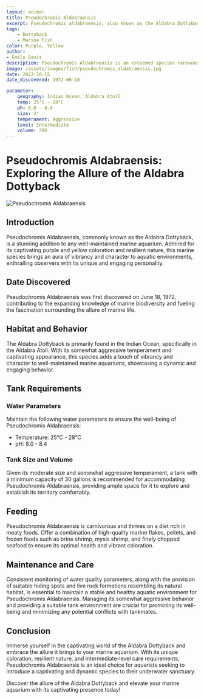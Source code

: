 ```yaml
---
layout: animal
title: Pseudochromis Aldabraensis
excerpt: Pseudochromis aldabraensis, also known as the Aldabra Dottyback, is a captivating and resilient species celebrated for its striking coloration and unique personality. With its vibrant appearance and moderate care requirements, it adds a touch of vibrancy and character to any well-maintained marine aquarium, captivating the hearts of hobbyists and enthusiasts.
tags:
    - Dottyback
    - Marine Fish
color: Purple, Yellow
author:
- Emily Davis
description: Pseudochromis Aldabraensis is an esteemed species renowned for its captivating coloration and resilient nature.
image: /assets/images/fish/pseudochromis_aldabraensis.jpg
date: 2023-10-15
date_discovered: 1972-06-18

parameter:
    geography: Indian Ocean, Aldabra Atoll
    temp: 25°C - 28°C
    ph: 8.0 - 8.4
    size: 3"
    temperament: Aggressive
    level: Intermediate
    volume: 30G
---
```


# Pseudochromis Aldabraensis: Exploring the Allure of the Aldabra Dottyback

![Pseudochromis Aldabraensis](pseudochromis_aldabraensis.jpg)

## Introduction

Pseudochromis Aldabraensis, commonly known as the Aldabra Dottyback, is a stunning addition to any well-maintained marine aquarium. Admired for its captivating purple and yellow coloration and resilient nature, this marine species brings an aura of vibrancy and character to aquatic environments, enthralling observers with its unique and engaging personality.

## Date Discovered

Pseudochromis Aldabraensis was first discovered on June 18, 1972, contributing to the expanding knowledge of marine biodiversity and fueling the fascination surrounding the allure of marine life.

## Habitat and Behavior

The Aldabra Dottyback is primarily found in the Indian Ocean, specifically in the Aldabra Atoll. With its somewhat aggressive temperament and captivating appearance, this species adds a touch of vibrancy and character to well-maintained marine aquariums, showcasing a dynamic and engaging behavior.

## Tank Requirements

### Water Parameters

Maintain the following water parameters to ensure the well-being of Pseudochromis Aldabraensis:

- Temperature: 25°C - 28°C
- pH: 8.0 - 8.4

### Tank Size and Volume

Given its moderate size and somewhat aggressive temperament, a tank with a minimum capacity of 30 gallons is recommended for accommodating Pseudochromis Aldabraensis, providing ample space for it to explore and establish its territory comfortably.

## Feeding

Pseudochromis Aldabraensis is carnivorous and thrives on a diet rich in meaty foods. Offer a combination of high-quality marine flakes, pellets, and frozen foods such as brine shrimp, mysis shrimp, and finely chopped seafood to ensure its optimal health and vibrant coloration.

## Maintenance and Care

Consistent monitoring of water quality parameters, along with the provision of suitable hiding spots and live rock formations resembling its natural habitat, is essential to maintain a stable and healthy aquatic environment for Pseudochromis Aldabraensis. Managing its somewhat aggressive behavior and providing a suitable tank environment are crucial for promoting its well-being and minimizing any potential conflicts with tankmates.

## Conclusion

Immerse yourself in the captivating world of the Aldabra Dottyback and embrace the allure it brings to your marine aquarium. With its unique coloration, resilient nature, and intermediate-level care requirements, Pseudochromis Aldabraensis is an ideal choice for aquarists seeking to introduce a captivating and dynamic species to their underwater sanctuary.

Discover the allure of the Aldabra Dottyback and elevate your marine aquarium with its captivating presence today!
